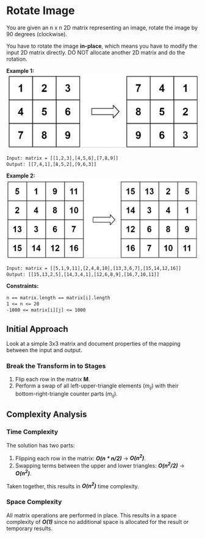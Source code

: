 # Rotate Image
You are given an n x n 2D matrix representing an image, rotate the image by 90 degrees (clockwise).

You have to rotate the image **in-place**, which means you have to modify the input 2D matrix directly. DO NOT allocate another 2D matrix and do the rotation.



**Example 1:**</br>
![](./collateral/example-1-3x3-rotation.png)
```
Input: matrix = [[1,2,3],[4,5,6],[7,8,9]]
Output: [[7,4,1],[8,5,2],[9,6,3]]
```

**Example 2:**</br>
![](./collateral/example-2-4x4-rotation.png)
```
Input: matrix = [[5,1,9,11],[2,4,8,10],[13,3,6,7],[15,14,12,16]]
Output: [[15,13,2,5],[14,3,4,1],[12,6,8,9],[16,7,10,11]]
```

**Constraints:**
```
n == matrix.length == matrix[i].length
1 <= n <= 20
-1000 <= matrix[i][j] <= 1000
```

## Initial Approach
Look at a simple 3x3 matrix and document properties of the mapping between the input and output.

### Break the Transform in to Stages
1. Flip each row in the matrix **M**.
1. Perform a swap of all left-upper-triangle elements (*m<sub>ij</sub>*) with their bottom-right-triangle counter parts
(*m<sub>ij</sub>*).

## Complexity Analysis
### Time Complexity
The solution has two parts:
1. Flipping each row in the matrix: *__O(n * n/2)__* &rarr; *__O(n<sup>2</sup>)__*.
1. Swapping terms between the upper and lower triangles: *__O(n<sup>2</sup>/2)__* &rarr; *__O(n<sup>2</sup>)__*.

Taken together, this results in *__O(n<sup>2</sup>)__* time complexity.

### Space Complexity
All matrix operations are performed in place. This results in a space complexity of *__O(1)__* since no additional space is allocated for the result or temporary results.
